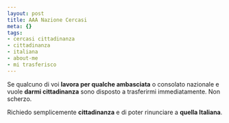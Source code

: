 ```yaml
--- 
layout: post
title: AAA Nazione Cercasi
meta: {}
tags: 
- cercasi cittadinanza
- cittadinanza
- italiana
- about-me
- mi trasferisco
---
```

Se qualcuno di voi **lavora per qualche ambasciata** o consolato nazionale e vuole **darmi cittadinanza** sono disposto a trasferirmi immediatamente.
Non scherzo.  
  
Richiedo semplicemente **cittadinanza** e di poter rinunciare a **quella Italiana**.  
  
 
